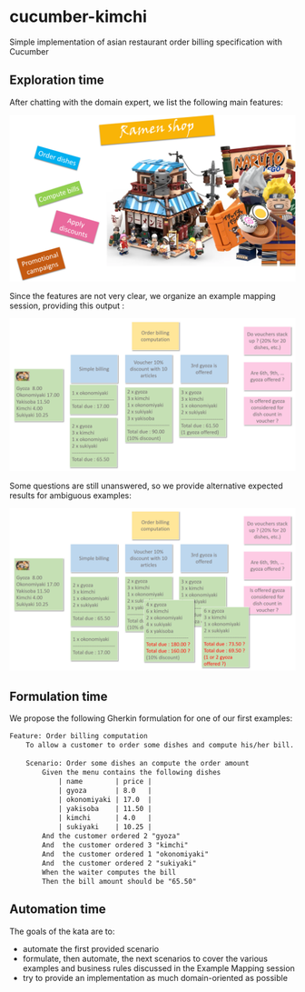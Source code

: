 # cucumber-kimchi
Simple implementation of asian restaurant order billing specification with Cucumber

## Exploration time

After chatting with the domain expert, we list the following main features:

![Features for the billing order, including ordering, billing, discounts and promotional campaigns](img/restaurant.png)

Since the features are not very clear, we organize an example mapping session, providing this output :

![Example mapping output with various examples](img/example_mapping.png)

Some questions are still unanswered, so we provide alternative expected results for ambiguous examples:

![Example mapping output with ambiguous examples](img/example_mapping_ambiguous.png)

## Formulation time

We propose the following Gherkin formulation for one of our first examples:

```gherkin
Feature: Order billing computation
	To allow a customer to order some dishes and compute his/her bill.

	Scenario: Order some dishes an compute the order amount
		Given the menu contains the following dishes
			| name        | price |
			| gyoza       | 8.0   |
			| okonomiyaki | 17.0  |
			| yakisoba    | 11.50 |
			| kimchi      | 4.0   |
			| sukiyaki    | 10.25 |
		And the customer ordered 2 "gyoza"
		And  the customer ordered 3 "kimchi"
		And  the customer ordered 1 "okonomiyaki"
		And  the customer ordered 2 "sukiyaki"
		When the waiter computes the bill
		Then the bill amount should be "65.50"
```

## Automation time

The goals of the kata are to:
* automate the first provided scenario
* formulate, then automate, the next scenarios to cover the various examples and business rules discussed in the Example Mapping session
* try to provide an implementation as much domain-oriented as possible

